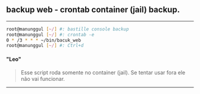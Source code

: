 ## backup web - crontab container (jail) backup.
---

```bash
root@manunggul [~/] #: bastille console backup
root@manunggul [~/] #: crontab -e
0 * /3 * * * ~/bin/bacuk_web
root@manunggul [~/] #: Ctrl+d
```

#### "Leo"

> Esse script roda somente no container (jail). Se tentar usar fora ele não vai
> funcionar.

---
